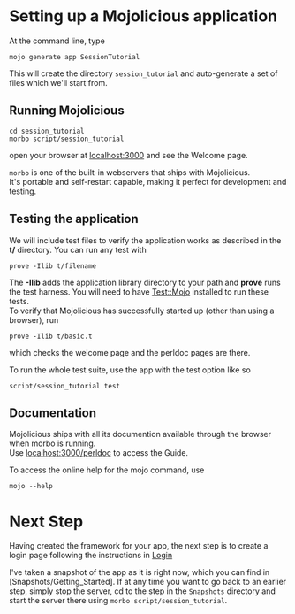 # Setting up a Mojolicious application

At the command line, type
```
mojo generate app SessionTutorial
```
This will create the directory `session_tutorial` and auto-generate a set of files which
we'll start from.

## Running Mojolicious

```
cd session_tutorial
morbo script/session_tutorial
```

open your browser at 
[localhost:3000](http://localhost:3000) 
and see the Welcome page.

`morbo` is one of the built-in webservers that ships with Mojolicious.  
It's portable and self-restart capable, making it perfect for development and testing.

## Testing the application

We will include test files to verify the application works as described
in the **t/** directory.
You can run any test with
```
prove -Ilib t/filename
```
The **-Ilib** adds the application library directory to your path and **prove**
runs the test harness.  You will need to have 
[Test::Mojo](https://metacpan.org/pod/Test::Mojo) installed to run these tests.   
To verify that Mojolicious has successfully started up (other than using a browser), run
```
prove -Ilib t/basic.t
```
which checks the welcome page and the perldoc pages are there.

To run the whole test suite, use the app with the test option like so
```
script/session_tutorial test
```

## Documentation

Mojolicious ships with all its documention available through the browser
when morbo is running.  
Use 
[localhost:3000/perldoc](http://localhost:3000/perldoc "Mojolicious Guides") 
to access the Guide.

To access the online help for the mojo command, use
```
mojo --help
```

# Next Step

Having created the framework for your app, the next step is
to create a login page following the instructions in [Login](Login.md)

I've taken a snapshot of the app as it is right now, 
which you can find in [Snapshots/Getting_Started].
If at any time you want to go back to an earlier step,
simply stop the server, cd to the step in the `Snapshots` directory
and start the server there using `morbo script/session_tutorial`.
